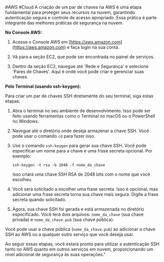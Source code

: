 #AWS #Cloud
A criação de um par de chaves na AWS é uma etapa fundamental para proteger seus recursos na nuvem, garantindo autenticação segura e controle de acesso apropriado. Essa prática é parte integrante das melhores práticas de segurança na nuvem.

**No Console AWS:**

1. Acesse o Console AWS em [https://aws.amazon.com](https://aws.amazon.com) e faça login na sua conta.

2. Vá para a seção EC2, que pode ser encontrada no painel de serviços.

3. Dentro da seção EC2, navegue até 'Rede e Segurança' e selecione 'Pares de Chaves'. Aqui é onde você pode criar e gerenciar suas chaves.

**Pelo Terminal (usando ssh-keygen):**

Para criar um par de chaves SSH diretamente do seu terminal, siga estas etapas:

1. Abra o terminal no seu ambiente de desenvolvimento. Isso pode ser feito usando ferramentas como o Terminal no macOS ou o PowerShell no Windows.

2. Navegue até o diretório onde deseja armazenar a chave SSH. Você pode usar o comando `cd` para fazer isso.

3. Use o comando `ssh-keygen` para gerar sua chave SSH. Você pode especificar um nome para a chave e uma frase secreta opcional. Por exemplo:

   ```
   ssh-keygen -t rsa -b 2048 -f nome_da_chave
   ```

   Isso criará uma chave SSH RSA de 2048 bits com o nome que você escolheu.

4. Você será solicitado a escolher uma frase secreta. Isso é opcional, mas adicionar uma frase secreta torna sua chave mais segura. Digite a frase secreta quando solicitado.

5. Agora, sua chave SSH foi gerada e está armazenada no diretório especificado. Você terá dois arquivos: `nome_da_chave` (sua chave privada) e `nome_da_chave.pub` (sua chave pública).

Você pode usar a chave pública (`nome_da_chave.pub`) ao adicionar a chave SSH ao AWS ou a qualquer outro serviço que você deseja usar.

Ao seguir essas etapas, você estará pronto para utilizar a autenticação SSH tanto no AWS quanto em outros serviços em nuvem, proporcionando um nível adicional de segurança às suas operações."

